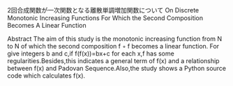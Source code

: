 2回合成関数が一次関数となる離散単調増加関数について
On Discrete Monotonic Increasing Functions For Which the Second Composition Becomes A Linear Function

Abstract
The aim of this study is the monotonic increasing function from N to N of which the second composition f ◦ f becomes a linear function.
For give integers b and c,if f(f(x))=bx+c for each x,f has some regularities.Besides,this indicates a general term of f(x) and a relationship 
between f(x) and Padovan Sequence.Also,the study shows a Python source code which calculates f(x).
